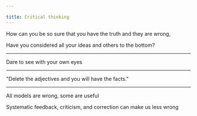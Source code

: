 ```yaml
---
 
title: Critical thinking 
---
```



How can you be so sure that you have the truth and they are wrong, 

Have you considered all your ideas and others to the bottom? 

---

Dare to see with your own eyes

---

"Delete the adjectives and you will have the facts."

---

All models are wrong, some are useful 

Systematic feedback, criticism, and correction can make us less wrong 


